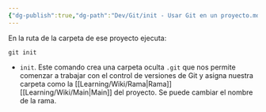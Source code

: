 ```yaml
---
{"dg-publish":true,"dg-path":"Dev/Git/init - Usar Git en un proyecto.md","permalink":"/dev/git/init-usar-git-en-un-proyecto/","created":"2024-03-27T16:18","updated":"2024-03-27T16:57"}
---
```


En la ruta de la carpeta de ese proyecto ejecuta:
```shell
git init
```
- `init`. Este comando crea una carpeta oculta `.git` que nos permite comenzar a trabajar con el control de versiones de Git y asigna nuestra carpeta como la [[Learning/Wiki/Rama\|Rama]] [[Learning/Wiki/Main\|Main]] del proyecto. Se puede cambiar el nombre de la rama.